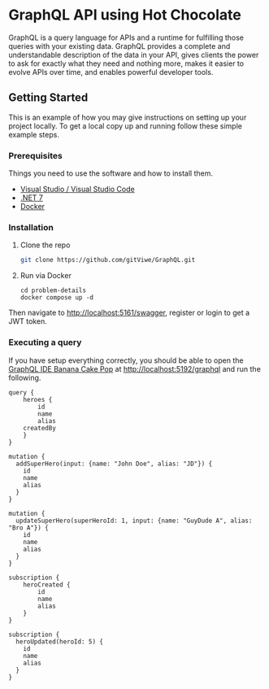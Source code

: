 <!-- ABOUT THE PROJECT -->
# GraphQL API using Hot Chocolate

GraphQL is a query language for APIs and a runtime for fulfilling those queries with your existing data. GraphQL provides a complete and understandable description of the data in your API, gives clients the power to ask for exactly what they need and nothing more, makes it easier to evolve APIs over time, and enables powerful developer tools.


<!-- GETTING STARTED -->
## Getting Started

This is an example of how you may give instructions on setting up your project locally.
To get a local copy up and running follow these simple example steps.

### Prerequisites

Things you need to use the software and how to install them.
* [Visual Studio / Visual Studio Code](https://visualstudio.microsoft.com/)
* [.NET 7](https://devblogs.microsoft.com/dotnet/announcing-dotnet-7/)
* [Docker](https://www.docker.com/)

### Installation

1. Clone the repo
   ```sh
   git clone https://github.com/gitViwe/GraphQL.git
   ```
2. Run via Docker
   ```
   cd problem-details
   docker compose up -d
   ```

Then navigate to [http://localhost:5161/swagger](http://localhost:5161/swagger), register or login to get a JWT token.

### Executing a query
If you have setup everything correctly, you should be able to open the [GraphQL IDE Banana Cake Pop](https://chillicream.com/docs/hotchocolate/v12/get-started-with-graphql-in-net-core/#executing-a-query) at [http://localhost:5192/graphql](http://localhost:5192/graphql) and run the following.


```
query {
	heroes {
		id
		name
		alias
    createdBy
	}
}
```

```
mutation {
  addSuperHero(input: {name: "John Doe", alias: "JD"}) {
    id
    name
    alias
  }
}
```

```
mutation {
  updateSuperHero(superHeroId: 1, input: {name: "GuyDude A", alias: "Bro A"}) {
    id
    name
    alias
  }
}
```

```
subscription {
	heroCreated {
		id
		name
		alias
	}
}
```

```
subscription {
  heroUpdated(heroId: 5) {
    id
    name
    alias
  }
}
```
